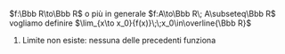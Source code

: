 $f:\Bbb R\to\Bbb R$ o più in generale $f:A\to\Bbb R\; A\subseteq\Bbb R$
vogliamo definire $\lim_{x\to x_0}{f(x)}\;\;x_0\in\overline{\Bbb R}$

1. Limite non esiste: nessuna delle precedenti funziona